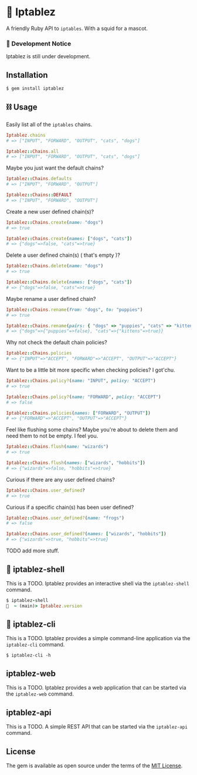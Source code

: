 # 🦑 Iptablez

A friendly Ruby API to `iptables`. With a squid for a mascot.

### 🚧  Development Notice

Iptablez is still under development.

## Installation

    $ gem install iptablez

## ⛓  Usage

Easily list all of the `iptables` chains.

```ruby
Iptablez.chains
# => ["INPUT", "FORWARD", "OUTPUT", "cats", "dogs"]

Iptablez::Chains.all
# => ["INPUT", "FORWARD", "OUTPUT", "cats", "dogs"]
```

Maybe you just want the default chains?

```ruby
Iptablez::Chains.defaults
# => ["INPUT", "FORWARD", "OUTPUT"]

Iptablez::Chains::DEFAULT
# => ["INPUT", "FORWARD", "OUTPUT"]
```

Create a new user defined chain(s)?

```ruby
Iptablez::Chains.create(name: "dogs")
# => true

Iptablez::Chains.create(names: ["dogs", "cats"])
# => {"dogs"=>false, "cats"=>true}
```

Delete a user defined chain(s) ( that's empty )?

```ruby
Iptablez::Chains.delete(name: "dogs")
# => true

Iptablez::Chains.delete(names: ["dogs", "cats"])
# => {"dogs"=>false, "cats"=>true}
``` 

Maybe rename a user defined chain?

```ruby
Iptablez::Chains.rename(from: "dogs", to: "puppies")
# => true

Iptablez::Chains.rename(pairs: { "dogs" => "puppies", "cats" => "kittens"} )
# => {"dogs"=>{"puppies"=>false}, "cats"=>{"kittens"=>true}}
```

Why not check the default chain policies?

```ruby
Iptablez::Chains.policies
# => {"INPUT"=>"ACCEPT", "FORWARD"=>"ACCEPT", "OUTPUT"=>"ACCEPT"}
```

Want to be a little bit more specific when checking policies? I got'chu.

```ruby
Iptablez::Chains.policy?(name: "INPUT", policy: "ACCEPT")
# => true

Iptablez::Chains.policy?(name: "FORWARD", policy: "ACCEPT")
# => false

Iptablez::Chains.policies(names: ["FORWARD", "OUTPUT"])
# => {"FORWARD"=>"ACCEPT", "OUTPUT"=>"ACCEPT"}
```

Feel like flushing some chains? Maybe you're about to delete them and need them to not be empty. I feel you.

```ruby
Iptablez::Chains.flush(name: "wizards")
# => true

Iptablez::Chains.flush(names: ["wizards", "hobbits"])
# => {"wizards"=>false, "hobbits"=>true}
```

Curious if there are any user defined chains?

```ruby
Iptablez::Chains.user_defined?
# => true
```

Curious if a specific chain(s) has been user defined?

```ruby
Iptablez::Chains.user_defined?(name: "frogs")
# => false

Iptablez::Chains.user_defined?(names: ["wizards", "hobbits"])
# => {"wizards"=>true, "hobbits"=>true}
```

TODO add more stuff.

## 🐚  iptablez-shell

This is a TODO. Iptablez provides an interactive shell via the `iptablez-shell` command.

```ruby
$ iptablez-shell
🦑  ~ (main)> Iptablez.version
```

## 🦑  iptablez-cli

This is a TODO. Iptablez provides a simple command-line application via the `iptablez-cli` command.

```shell
$ iptablez-cli -h
```
##  iptablez-web

This is a TODO. Iptablez provides a web application that can be started via the `iptablez-web` command.

##  iptablez-api

This is a TODO. A simple REST API that can be started via the `iptablez-api` command.

## License

The gem is available as open source under the terms of the [MIT License](http://opensource.org/licenses/MIT).

